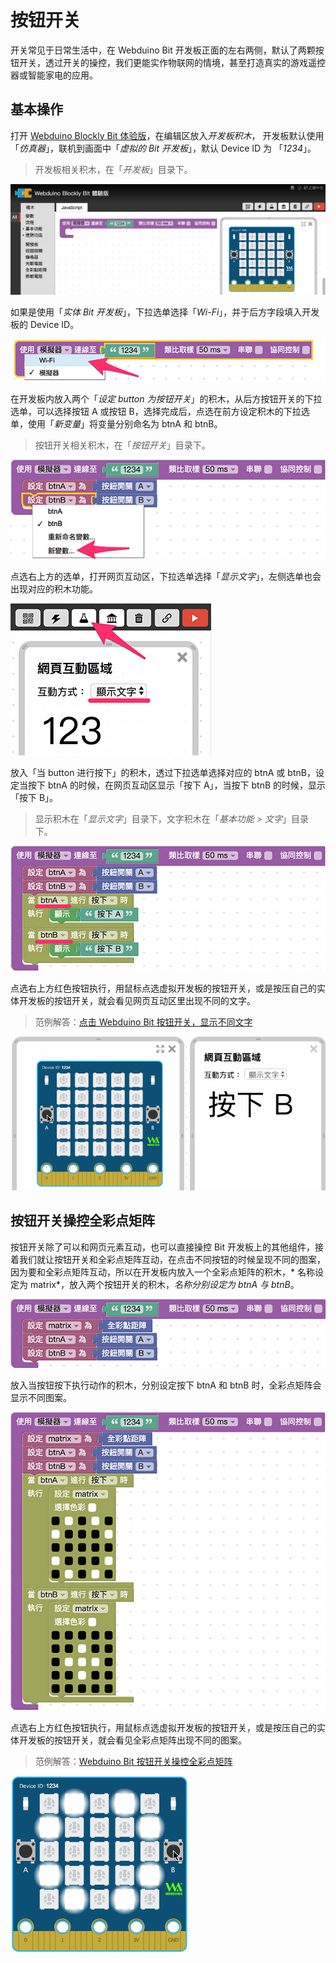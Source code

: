 # 按钮开关

开关常见于日常生活中，在 Webduino Bit 开发板正面的左右两侧，默认了两颗按钮开关，透过开关的操控，我们更能实作物联网的情境，甚至打造真实的游戏遥控器或智能家电的应用。

## 基本操作

打开 [Webduino Blockly Bit 体验版](https://webduino.com.cn/link.html?lang=zh-hans&type=blockly)，在编辑区放入*开发板积木*， 开发板默认使用「*仿真器*」，联机到画面中「*虚拟的 Bit 开发板*」，默认 Device ID 为 「*1234*」。

> 开发板相关积木，在「*开发板*」目录下。

![](img/tutorials/zh_cn/rgbmatrix-01.jpg)

如果是使用「*实体 Bit 开发板*」，下拉选单选择「*Wi-Fi*」，并于后方字段填入开发板的 Device ID。

![](img/tutorials/zh_cn/rgbmatrix-02.jpg)

在开发板内放入两个「*设定 button 为按钮开关*」的积木，从后方按钮开关的下拉选单，可以选择按钮 A 或按钮 B，选择完成后，点选在前方设定积木的下拉选单，使用「*新变量*」将变量分别命名为 btnA 和 btnB。

> 按钮开关相关积木，在「*按钮开关*」目录下。

![](img/tutorials/zh_cn/button-01.jpg)

点选右上方的选单，打开网页互动区，下拉选单选择「*显示文字*」，左侧选单也会出现对应的积木功能。

![](img/tutorials/zh_cn/button-02.jpg)

放入「当 button 进行按下」的积木，透过下拉选单选择对应的 btnA 或 btnB，设定当按下 btnA 的时候，在网页互动区显示「按下 A」，当按下 btnB 的时候，显示「按下 B」。

> 显示积木在「*显示文字*」目录下，文字积木在「*基本功能 > 文字*」目录下。

![](img/tutorials/zh_cn/button-03.jpg)

点选右上方红色按钮执行，用鼠标点选虚拟开发板的按钮开关，或是按压自己的实体开发板的按钮开关，就会看见网页互动区里出现不同的文字。

> 范例解答：[点击 Webduino Bit 按钮开关，显示不同文字](https://webduino.com.cn/link.html?lang=zh-hans&type=example&blockly=button01)

![](img/tutorials/zh_cn/button-04.gif)

## 按钮开关操控全彩点矩阵

按钮开关除了可以和网页元素互动，也可以直接操控 Bit 开发板上的其他组件，接着我们就让按钮开关和全彩点矩阵互动，在点击不同按钮的时候呈现不同的图案，因为要和全彩点矩阵互动，所以在开发板内放入一个全彩点矩阵的积木，* 名称设定为 matrix*，放入两个按钮开关的积木，*名称分别设定为 btnA 与 btnB*。

![](img/tutorials/zh_cn/button-05.jpg)

放入当按钮按下执行动作的积木，分别设定按下 btnA 和 btnB 时，全彩点矩阵会显示不同图案。

![](img/tutorials/zh_cn/button-06.jpg)

点选右上方红色按钮执行，用鼠标点选虚拟开发板的按钮开关，或是按压自己的实体开发板的按钮开关，就会看见全彩点矩阵出现不同的图案。

> 范例解答：[Webduino Bit 按钮开关操控全彩点矩阵](https://webduino.com.cn/link.html?lang=zh-hans&type=example&blockly=button02)

![](img/tutorials/zh_cn/button-07.gif)
